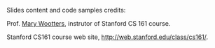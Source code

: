 Slides content and code samples credits:  

Prof. [Mary Wootters](https://sites.google.com/site/marywootters/),  instrutor of Stanford CS 161 course.  

Stanford CS161 course web site, http://web.stanford.edu/class/cs161/. 
